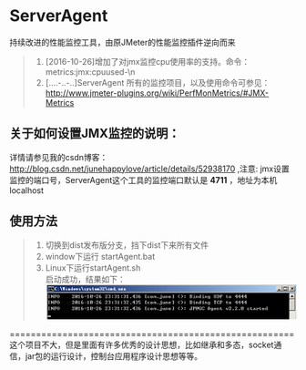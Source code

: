 # ServerAgent
 持续改进的性能监控工具，由原JMeter的性能监控插件逆向而来

> 1. [2016-10-26]增加了对jmx监控cpu使用率的支持。命令：metrics:jmx:cpuused-\n
> 2. [....-..-..]ServerAgent 所有的监控项目，以及使用命令可参见：http://www.jmeter-plugins.org/wiki/PerfMonMetrics/#JMX-Metrics

## 关于如何设置JMX监控的说明：
 详情请参见我的csdn博客：http://blog.csdn.net/junehappylove/article/details/52938170
,注意: jmx设置监控的端口号，ServerAgent这个工具的监控端口默认是 **4711** ，地址为本机 localhost
 
## 使用方法
> 1. 切换到dist发布版分支，挡下dist下来所有文件
> 2. window下运行 startAgent.bat
> 3. Linux下运行startAgent.sh <br>
启动成功，结果如下：
![Image text](https://github.com/junehappylove/img_lib/blob/master/ServerAgent/1.png) <br>

======================================================
这个项目不大，但是里面有许多优秀的设计思想，比如继承和多态，socket通信，jar包的运行设计，控制台应用程序设计思想等等。

